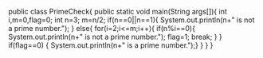public class PrimeCheck{
public static void main(String args[]){
int i,m=0,flag=0;
int n=3;
m=n/2;
if(n==0||n==1){
System.out.println(n+" is not a prime number.");
}
else{
for(i=2;i<=m;i++){
if(n%i==0){
System.out.println(n+" is not a prime number.");
flag=1;
break;
}
}
if(flag==0) { System.out.println(n+" is a prime number.");}
}
}
}

